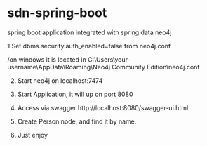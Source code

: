 # sdn-spring-boot

spring boot application integrated with spring data neo4j

1.Set  dbms.security.auth_enabled=false  from neo4j.conf

/on windows it is located in C:\Users\your-username\AppData\Roaming\Neo4j Community Edition\neo4j.conf


2. Start neo4j on localhost:7474

3. Start Application, it will up on port 8080

4. Access via swagger http://localhost:8080/swagger-ui.html

5. Create Person node, and find it by name.

6. Just enjoy
